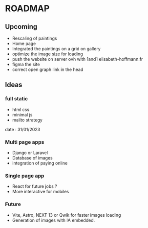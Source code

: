 # ROADMAP

## Upcoming

- Rescaling of paintings
- Home page
- Integrated the paintings on a grid on gallery
- optimize the image size for loading
- push the website on server ovh with 1and1 elisabeth-hoffmann.fr
- figma the site
- correct open graph link in the head

## Ideas

### full static

- html css
- minimal js
- mailto strategy

date : 31/01/2023

### Multi page apps

- Django or Laravel
- Database of images
- integration of paying online

### Single page app

- React for future jobs ?
- More interactive for mobiles

### Future

- Vite, Astro, NEXT 13 or Qwik for faster images loading
- Generation of images with IA embedded.
